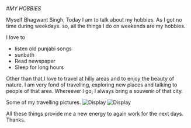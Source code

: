 #*MY HOBBIES*

Myself Bhagwant Singh, Today I am to talk about my hobbies. As I got no time during weekdays.
so, all the things I do on weekends are my hobbies.

I love to
* listen old punjabi songs
* sunbath
* Read newspaper
* Sleep for long hours

Other than that,I love to travel at hilly areas and to enjoy the beauty of nature. I am very fond
of travelling, exploring new places and talking to people of that area. Whereever I go, I always bring
a souvenir of that city.

Some of my travelling pictures.
![Display](photos/pic1.jpg)            ![Display](photos/pic2.jpg)

All these things provide me a new energy to again work for the next days.
Thanks.

